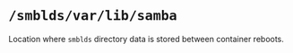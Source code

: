 # `/smblds/var/lib/samba`
Location where `smblds` directory data is stored between container reboots.